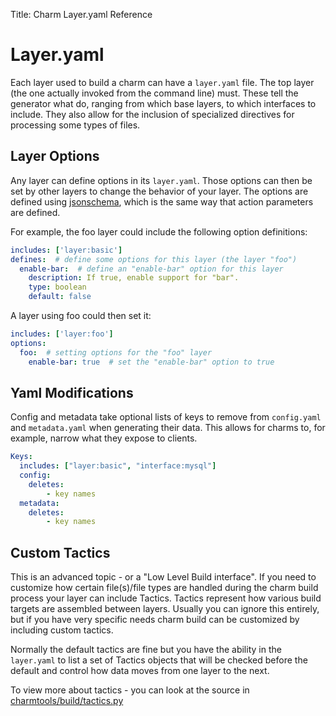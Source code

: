 Title: Charm Layer.yaml Reference  

# Layer.yaml

Each layer used to build a charm can have a `layer.yaml` file. The top layer
(the one actually invoked from the command line) must. These tell the generator
what do, ranging from which base layers, to which interfaces to include. They
also allow for the inclusion of specialized directives for processing some
types of files.


## Layer Options

Any layer can define options in its `layer.yaml`. Those options can then be set
by other layers to change the behavior of your layer. The options are defined
using [jsonschema](http://json-schema.org/), which is the same way that action
parameters are defined.

For example, the foo layer could include the following option definitions:

```yaml
includes: ['layer:basic']
defines:  # define some options for this layer (the layer "foo")
  enable-bar:  # define an "enable-bar" option for this layer
    description: If true, enable support for "bar".
    type: boolean
    default: false
```

A layer using foo could then set it:

```yaml
includes: ['layer:foo']
options:
  foo:  # setting options for the "foo" layer
    enable-bar: true  # set the "enable-bar" option to true
```


## Yaml Modifications

Config and metadata take optional lists of keys to remove from `config.yaml`
and `metadata.yaml` when generating their data. This allows for charms to,
for example, narrow what they expose to clients.

```yaml
Keys:
  includes: ["layer:basic", "interface:mysql"]
  config:
    deletes:
        - key names
  metadata:
    deletes:
        - key names
```


## Custom Tactics

This is an advanced topic - or a "Low Level Build interface". If you need to
customize how certain file(s)/file types are handled during the charm build
process your layer can include Tactics. Tactics represent how various build
targets are assembled between layers. Usually you can ignore this entirely,
but if you have very specific needs charm build can be customized by
including custom tactics.

Normally the default tactics are fine but you have the ability in the
`layer.yaml` to list a set of Tactics objects that will be checked before
the default and control how data moves from one layer to the next.

To view more about tactics - you can look at the source in
[charmtools/build/tactics.py](https://github.com/juju/charm-tools/blob/master/charmtools/build/tactics.py#L14)
